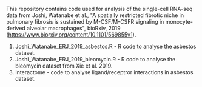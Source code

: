 This repository contains code used for analysis of the single-cell RNA-seq data from Joshi, Watanabe et al., "A spatially restricted fibrotic niche in pulmonary fibrosis is sustained by M-CSF/M-CSFR signaling in monocyte-derived alveolar macrophages", bioRxiv, 2019 (https://www.biorxiv.org/content/10.1101/569855v1). 

1. Joshi_Watanabe_ERJ_2019_asbestos.R - R code to analyse the asbestos dataset. 
2. Joshi_Watanabe_ERJ_2019_bleomycin.R - R code to analyse the bleomycin dataset from Xie et al. 2019. 
3. Interactome - code to analyse ligand/receptror interactions in asbestos dataset. 
